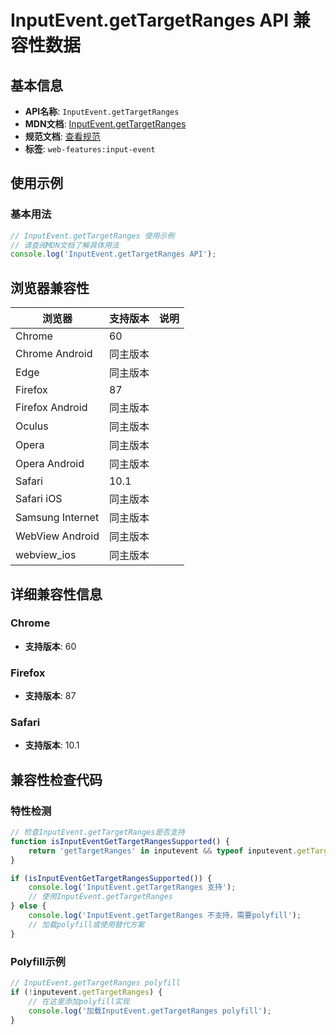 # InputEvent.getTargetRanges API 兼容性数据

## 基本信息

- **API名称**: `InputEvent.getTargetRanges`
- **MDN文档**: [InputEvent.getTargetRanges](https://developer.mozilla.org/docs/Web/API/InputEvent/getTargetRanges)
- **规范文档**: [查看规范](https://w3c.github.io/input-events/#dom-inputevent-gettargetranges)
- **标签**: `web-features:input-event`

## 使用示例

### 基本用法

```javascript
// InputEvent.getTargetRanges 使用示例
// 请查阅MDN文档了解具体用法
console.log('InputEvent.getTargetRanges API');
```

## 浏览器兼容性

| 浏览器 | 支持版本 | 说明 |
|--------|----------|------|
| Chrome | 60 |  |
| Chrome Android | 同主版本 |  |
| Edge | 同主版本 |  |
| Firefox | 87 |  |
| Firefox Android | 同主版本 |  |
| Oculus | 同主版本 |  |
| Opera | 同主版本 |  |
| Opera Android | 同主版本 |  |
| Safari | 10.1 |  |
| Safari iOS | 同主版本 |  |
| Samsung Internet | 同主版本 |  |
| WebView Android | 同主版本 |  |
| webview_ios | 同主版本 |  |

## 详细兼容性信息

### Chrome

- **支持版本**: 60

### Firefox

- **支持版本**: 87

### Safari

- **支持版本**: 10.1

## 兼容性检查代码

### 特性检测

```javascript
// 检查InputEvent.getTargetRanges是否支持
function isInputEventGetTargetRangesSupported() {
    return 'getTargetRanges' in inputevent && typeof inputevent.getTargetRanges === 'function';
}

if (isInputEventGetTargetRangesSupported()) {
    console.log('InputEvent.getTargetRanges 支持');
    // 使用InputEvent.getTargetRanges
} else {
    console.log('InputEvent.getTargetRanges 不支持，需要polyfill');
    // 加载polyfill或使用替代方案
}
```

### Polyfill示例

```javascript
// InputEvent.getTargetRanges polyfill
if (!inputevent.getTargetRanges) {
    // 在这里添加polyfill实现
    console.log('加载InputEvent.getTargetRanges polyfill');
}
```

